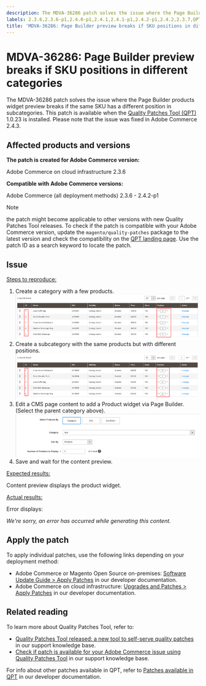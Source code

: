 ```yaml
---
description: The MDVA-36286 patch solves the issue where the Page Builder products widget preview breaks if the same SKU has a different position in subcategories. This patch is available when the [Quality Patches Tool (QPT)](https://support.magento.com/hc/en-us/articles/360047139492) 1.0.23 is installed. Please note that the issue was fixed in Adobe Commerce 2.4.3.
labels: 2.3.6,2.3.6-p1,2.4.0-p1,2.4.1,2.4.1-p1,2.4.2-p1,2.4.2,2.3.7,QPT 1.0.23,QPT patches,Magento Commerce,Magento Commerce Cloud,Quality Patches Tool,support tools,products,Page Builder,SKU,Adobe Commerce,cloud infrastructure,on-premises
title: 'MDVA-36286: Page Builder preview breaks if SKU positions in different categories'
---
```


# MDVA-36286: Page Builder preview breaks if SKU positions in different categories

The MDVA-36286 patch solves the issue where the Page Builder products widget preview breaks if the same SKU has a different position in subcategories. This patch is available when the [Quality Patches Tool (QPT)](https://support.magento.com/hc/en-us/articles/360047139492) 1.0.23 is installed. Please note that the issue was fixed in Adobe Commerce 2.4.3.

## Affected products and versions

**The patch is created for Adobe Commerce version:**

Adobe Commerce on cloud infrastructure 2.3.6

**Compatible with Adobe Commerce versions:**

 Adobe Commerce (all deployment methods) 2.3.6 - 2.4.2-p1

>[!NOTE]
>
>the patch might become applicable to other versions with new Quality Patches Tool releases. To check if the patch is compatible with your Adobe Commerce version, update the `magento/quality-patches` package to the latest version and check the compatibility on the [QPT landing page](https://devdocs.magento.com/quality-patches/tool.html#patch-grid). Use the patch ID as a search keyword to locate the patch.

## Issue

<ins>Steps to reproduce:</ins>

1. Create a category with a few products.
        ![products_magento_ordered.png](assets/products_magento_ordered.png)  
1. Create a subcategory with the same products but with different positions.
        ![products_magento_different_position.png](assets/products_magento_different_position.png)
1. Edit a CMS page content to add a Product widget via Page Builder. (Select the parent category above).
        ![cms_page_magento.png](assets/cms_page_magento.png)
1. Save and wait for the content preview.

<ins>Expected results:</ins>

Content preview displays the product widget.

<ins>Actual results:</ins>

Error displays:

*We're sorry, an error has occurred while generating this content.*

## Apply the patch

To apply individual patches, use the following links depending on your deployment method:

* Adobe Commerce or Magento Open Source on-premises: [Software Update Guide > Apply Patches](https://devdocs.magento.com/guides/v2.4/comp-mgr/patching/mqp.html) in our developer documentation.
* Adobe Commerce on cloud infrastructure: [Upgrades and Patches > Apply Patches](https://devdocs.magento.com/cloud/project/project-patch.html) in our developer documentation.

## Related reading

To learn more about Quality Patches Tool, refer to:

* [Quality Patches Tool released: a new tool to self-serve quality patches](https://support.magento.com/hc/en-us/articles/360047139492) in our support knowledge base.
* [Check if patch is available for your Adobe Commerce issue using Quality Patches Tool](https://support.magento.com/hc/en-us/articles/360047125252) in our support knowledge base.

For info about other patches available in QPT, refer to [Patches available in QPT](https://devdocs.magento.com/quality-patches/tool.html#patch-grid) in our developer documentation.